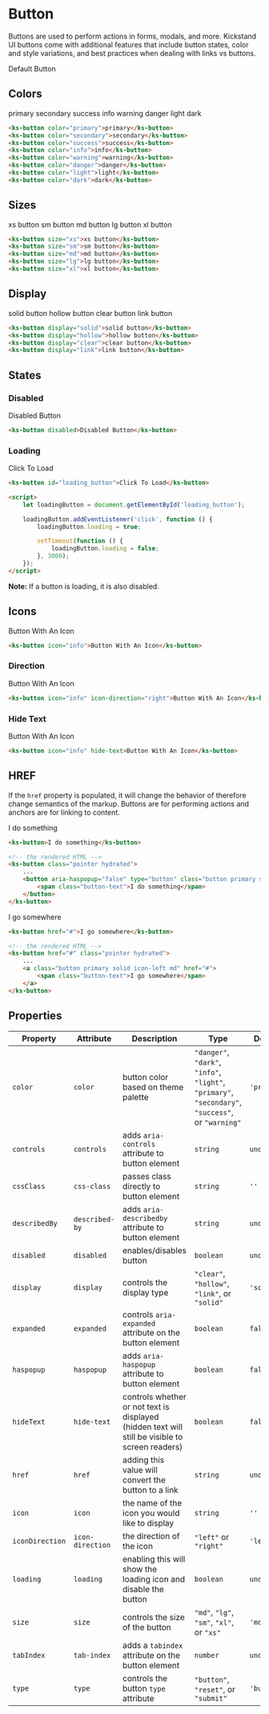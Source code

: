 # Button

Buttons are used to perform actions in forms, modals, and more. Kickstand UI buttons come with additional features that include button states, color and style variations, and best practices when dealing with links vs buttons.

<ks-button class="mb-sm">Default Button</ks-button>

## Colors

<div class="my-xl">
    <ks-button color="primary" class="mb-sm">primary</ks-button>
    <ks-button color="secondary" class="mb-sm">secondary</ks-button>
    <ks-button color="success" class="mb-sm">success</ks-button>
    <ks-button color="info" class="mb-sm">info</ks-button>
    <ks-button color="warning" class="mb-sm">warning</ks-button>
    <ks-button color="danger" class="mb-sm">danger</ks-button>
    <ks-button color="light" class="mb-sm">light</ks-button>
    <ks-button color="dark" class="mb-sm">dark</ks-button>
</div>

```html
<ks-button color="primary">primary</ks-button>
<ks-button color="secondary">secondary</ks-button>
<ks-button color="success">success</ks-button>
<ks-button color="info">info</ks-button>
<ks-button color="warning">warning</ks-button>
<ks-button color="danger">danger</ks-button>
<ks-button color="light">light</ks-button>
<ks-button color="dark">dark</ks-button>
```

## Sizes

<div class="my-xl">
    <ks-button size="xs">xs button</ks-button>
    <ks-button size="sm">sm button</ks-button>
    <ks-button size="md">md button</ks-button>
    <ks-button size="lg">lg button</ks-button>
    <ks-button size="xl">xl button</ks-button>
</div>

```html
<ks-button size="xs">xs button</ks-button>
<ks-button size="sm">sm button</ks-button>
<ks-button size="md">md button</ks-button>
<ks-button size="lg">lg button</ks-button>
<ks-button size="xl">xl button</ks-button>
```

## Display

<div class="my-xl">
    <ks-button display="solid">solid button</ks-button>
    <ks-button display="hollow">hollow button</ks-button>
    <ks-button display="clear">clear button</ks-button>
    <ks-button display="link">link button</ks-button>
</div>

```html
<ks-button display="solid">solid button</ks-button>
<ks-button display="hollow">hollow button</ks-button>
<ks-button display="clear">clear button</ks-button>
<ks-button display="link">link button</ks-button>
```

## States

### Disabled

<ks-button disabled class="mt-xxl">Disabled Button</ks-button>

```html
<ks-button disabled>Disabled Button</ks-button>
```

### Loading

<div class="my-xl">
    <ks-button id="loading_button">Click To Load</ks-button>
    <script>
        let loadingButton = document.getElementById('loading_button');
        loadingButton.addEventListener('click', function () {
            loadingButton.loading = true;
            setTimeout(function () {
                loadingButton.loading = false;
            }, 3000);
        });
    </script>
</div>

```html
<ks-button id="loading_button">Click To Load</ks-button>

<script>
    let loadingButton = document.getElementById('loading_button');

    loadingButton.addEventListener('click', function () {
        loadingButton.loading = true;

        setTimeout(function () {
            loadingButton.loading = false;
        }, 3000);
    });
</script>
```
**Note:** If a button is loading, it is also disabled.

## Icons

<ks-button icon="info" class="mt-xxl">Button With An Icon</ks-button>

```html
<ks-button icon="info">Button With An Icon</ks-button>
```

### Direction

<ks-button icon="info" icon-direction="right" class="mt-xxl">Button With An Icon</ks-button>

```html
<ks-button icon="info" icon-direction="right">Button With An Icon</ks-button>
```

### Hide Text

<ks-button icon="info" hide-text class="mt-xxl">Button With An Icon</ks-button>

```html
<ks-button icon="info" hide-text>Button With An Icon</ks-button>
```

## HREF

If the `href` property is populated, it will change the behavior of therefore change semantics of the markup. Buttons are for performing actions and anchors are for linking to content.

<ks-button class="mt-xxl">I do something</ks-button>

```html
<ks-button>I do something</ks-button>

<!-- the rendered HTML -->
<ks-button class="pointer hydrated">
    ...
    <button aria-haspopup="false" type="button" class="button primary solid icon-left md">
        <span class="button-text">I do something</span>
    </button>
</ks-button>
```

<ks-button href="#" class="mt-xxl">I go somewhere</ks-button>

```html
<ks-button href="#">I go somewhere</ks-button>

<!-- the rendered HTML -->
<ks-button href="#" class="pointer hydrated">
    ...
    <a class="button primary solid icon-left md" href="#">
        <span class="button-text">I go somewhere</span>
    </a>
</ks-button>
```

## Properties

| Property        | Attribute        | Description | Type         | Default     |
| --------------- | ---------------- | ----------- | ------------ | ----------- |
| `color`         | `color`          | button color based on theme palette            | `"danger"`, `"dark"`, `"info"`, `"light"`, `"primary"`, `"secondary"`, `"success"`, or `"warning"` | `'primary'` |
| `controls`      | `controls`       | adds `aria-controls` attribute to button element           | `string` | `undefined` |
| `cssClass`      | `css-class`      | passes class directly to button element | `string` | `''` |
| `describedBy`   | `described-by`   | adds `aria-describedby` attribute to button element            | `string` | `undefined` |
| `disabled`      | `disabled`       | enables/disables button            | `boolean` | `undefined` |
| `display`       | `display`        | controls the display type            | `"clear"`, `"hollow"`, `"link"`, or `"solid"` | `'solid'`   |
| `expanded`      | `expanded`       | controls `aria-expanded` attribute on the button element | `boolean` | `false`     |
| `haspopup`      | `haspopup`       | adds `aria-haspopup` attribute to button element | `boolean` | `false` |
| `hideText`      | `hide-text`      | controls whether or not text is displayed (hidden text will still be visible to screen readers) | `boolean`  | `false`     |
| `href`          | `href`           | adding this value will convert the button to a link | `string` | `undefined` |
| `icon`          | `icon`           | the name of the icon you would like to display            | `string` | `''`        |
| `iconDirection` | `icon-direction` | the direction of the icon            | `"left"` or `"right"` | `'left'`    |
| `loading`       | `loading`        | enabling this will show the loading icon and disable the button            | `boolean` | `undefined` |
| `size`          | `size`           | controls the size of the button            | `"md"`, `"lg"`, `"sm"`, `"xl"`, or `"xs"` | `'md'`      |
| `tabIndex`      | `tab-index`      | adds a `tabindex` attribute on the button element            | `number`                                                                                        | `undefined` |
| `type`          | `type`           | controls the button `type` attribute            | `"button"`, `"reset"`, or `"submit"` | `'button'`  |
